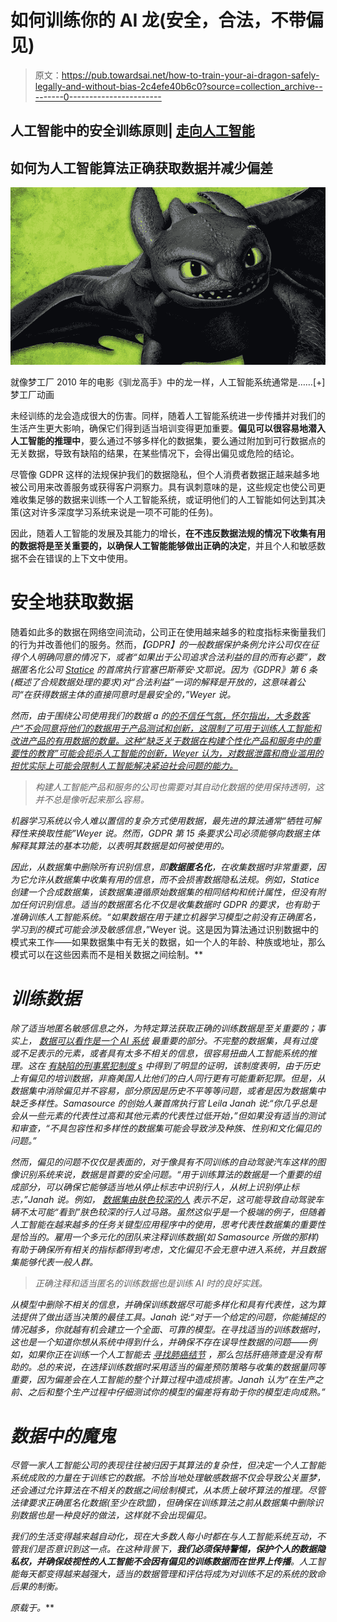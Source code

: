 # 如何训练你的 AI 龙(安全，合法，不带偏见)

> 原文：<https://pub.towardsai.net/how-to-train-your-ai-dragon-safely-legally-and-without-bias-2c4efe40b6c0?source=collection_archive---------0----------------------->

## 人工智能中的安全训练原则| [走向人工智能](https://towardsai.net/)

## 如何为人工智能算法正确获取数据并减少偏差

![](img/5db3ffbadb862f358f1479679108d788.png)

就像梦工厂 2010 年的电影《驯龙高手》中的龙一样，人工智能系统通常是……[+]梦工厂动画

未经训练的龙会造成很大的伤害。同样，随着人工智能系统进一步传播并对我们的生活产生更大影响，确保它们得到适当培训变得更加重要。**偏见可以很容易地潜入人工智能的推理中**，要么通过不够多样化的数据集，要么通过附加到可行数据点的无关数据，导致有缺陷的结果，在某些情况下，会得出偏见或危险的结论。

尽管像 GDPR 这样的法规保护我们的数据隐私，但个人消费者数据正越来越多地被公司用来改善服务或获得客户洞察力。具有讽刺意味的是，这些规定也使公司更难收集足够的数据来训练一个人工智能系统，或证明他们的人工智能如何达到其决策(这对许多深度学习系统来说是一项不可能的任务)。

因此，随着人工智能的发展及其能力的增长，**在不违反数据法规的情况下收集有用的数据将是至关重要的，以确保人工智能能够做出正确的决定**，并且个人和敏感数据不会在错误的上下文中使用。

# **安全地获取数据**

随着如此多的数据在网络空间流动，公司正在使用越来越多的粒度指标来衡量我们的行为并改善他们的服务。然而，[](https://gdpr-info.eu/)*【GDPR】的一般数据保护条例允许公司仅在征得个人明确同意的情况下，或者“如果出于公司追求合法利益的目的而有必要”，数据匿名化公司 [Statice](https://www.statice.ai/) 的首席执行官塞巴斯蒂安·文耶说。因为《GDPR》第 6 条(概述了合规数据处理的要求)对“合法利益”一词的解释是开放的，这意味着公司“在获得数据主体的直接同意时是最安全的，”Weyer 说。*

*然而，由于围绕公司使用我们的数据 a 的[*的不信任气氛，怀尔指出，大多数客户“*不会同意将他们的数据用于产品测试和创新*，这限制了可用于训练人工智能和改进产品的有用数据的数量。这种“*缺乏关于数据在构建个性化产品和服务中的重要性的教育*”可能会扼杀人工智能的创新，Weyer 认为，对数据泄露和商业滥用的担忧实际上可能会限制人工智能解决紧迫社会问题的能力。*](https://www.forbes.com/sites/charlestowersclark/2019/01/23/the-ethics-of-data-governance-data-comes-with-benefits-and-liabilities/)*

> *构建人工智能产品和服务的公司也需要对其自动化数据的使用保持透明，这并不总是像听起来那么容易。*

*机器学习系统以令人难以置信的复杂方式使用数据，最先进的算法通常“*牺牲可解释性来换取性能*”Weyer 说。然而，GDPR 第 15 条要求公司必须能够向数据主体解释其算法的基本功能，以表明其数据是如何被使用的。*

*因此，从数据集中删除所有识别信息，即**数据匿名化**，在收集数据时非常重要，因为它允许从数据集中收集有用的信息，而不会损害数据隐私法规。例如，Statice 创建一个合成数据集，该数据集遵循原始数据集的相同结构和统计属性，但没有附加任何识别信息。适当的数据匿名化不仅是收集数据时 GDPR 的要求，也有助于准确训练人工智能系统。“如果数据在用于建立机器学习模型之前没有正确匿名，学习到的模式可能会涉及敏感信息，*”Weyer 说。这是因为算法通过识别数据中的模式来工作——如果数据集中有无关的数据，如一个人的年龄、种族或地址，那么模式可以在这些因素而不是相关数据之间绘制。**

# ***训练数据***

*除了适当地匿名敏感信息之外，为特定算法获取正确的训练数据是至关重要的；事实上， [*数据可以看作是一个 AI 系统*](https://towardsdatascience.com/ai-ml-practicalities-the-unreasonable-effectiveness-of-data-c0bfd44c5057) 最重要的部分。不完整的数据集，具有过度或不足表示的元素，或者具有太多不相关的信息，很容易扭曲人工智能系统的推理。这在 [*有缺陷的刑事累犯制度* s](https://www.technologyreview.com/s/612775/algorithms-criminal-justice-ai/) 中得到了明显的证明，该制度表明，由于历史上有偏见的培训数据，非裔美国人比他们的白人同行更有可能重新犯罪。但是，从数据集中消除偏见并不容易，部分原因是历史不平等等问题，或者是因为数据集中缺乏多样性。Samasource 的创始人兼首席执行官 Leila Janah 说:“你几乎总是会从一些元素的代表性过高和其他元素的代表性过低开始，”但如果没有适当的测试和审查，“不具包容性和多样性的数据集可能会导致涉及种族、性别和文化偏见的问题。”*

*然而，偏见的问题不仅仅是表面的，对于像具有不同训练的自动驾驶汽车这样的图像识别系统来说，数据是首要的安全问题。“用于训练算法的数据是一个重要的组成部分，可以确保它能够适当地从停止标志中识别行人，从树上识别停止标志，”Janah 说。例如， [*数据集由肤色较深的人*](https://www.consumeraffairs.com/amp/news/whose-lives-matter-to-self-driving-cars-043019.html) 表示不足，这可能导致自动驾驶车辆不太可能“看到”肤色较深的行人过马路。虽然这似乎是一个极端的例子，但随着人工智能在越来越多的任务关键型应用程序中的使用，思考代表性数据集的重要性是恰当的。雇用一个多元化的团队来注释训练数据(如 Samasource 所做的那样)有助于确保所有相关的指标都得到考虑，文化偏见不会无意中进入系统，并且数据集能够代表一般人群。*

> *正确注释和适当匿名的训练数据也是训练 AI 时的良好实践。*

*从模型中删除不相关的信息，并确保训练数据尽可能多样化和具有代表性，这为算法提供了做出适当决策的最佳工具。Janah 说:“对于一个给定的问题，你能捕捉的情况越多，你就越有机会建立一个全面、可靠的模型。在寻找适当的训练数据时，这也是一个知道你想从系统中得到什么，并确保不存在误导性数据的问题——例如，如果你正在训练一个人工智能去 [*寻找肺癌结节*](https://www.forbes.com/sites/charlestowersclark/2019/04/30/the-cutting-edge-of-ai-cancer-detection/) ，那么包括肝癌筛查是没有帮助的。总的来说，在选择训练数据时采用适当的偏差预防策略与收集的数据量同等重要，因为偏差会在人工智能的整个计算过程中造成损害。Janah 认为“在生产之前、之后和整个生产过程中仔细测试你的模型的偏差将有助于你的模型走向成熟。”*

# ***数据中的魔鬼***

*尽管一家人工智能公司的表现往往被归因于其算法的复杂性，但决定一个人工智能系统成败的力量在于训练它的数据。不恰当地处理敏感数据不仅会导致公关噩梦，还会通过允许算法在不相关的数据之间绘制模式，从本质上破坏算法的推理。尽管法律要求正确匿名化数据(至少在欧盟)，但确保在训练算法之前从数据集中删除识别数据也是一种良好的做法，这样就不会出现偏见。*

*我们的生活变得越来越自动化，现在大多数人每小时都在与人工智能系统互动，不管我们是否意识到这一点。在这种背景下，**我们必须保持警惕，保护个人的数据隐私权，并确保歧视性的人工智能不会因有偏见的训练数据而在世界上传播**。人工智能每天都变得越来越强大，适当的数据管理和评估将成为对训练不足的系统的致命后果的制衡。*

**原载于*[](https://www.forbes.com/sites/charlestowersclark/2019/10/12/how-to-train-your-ai-dragon-safely-legally-and-without-bias/)**。***